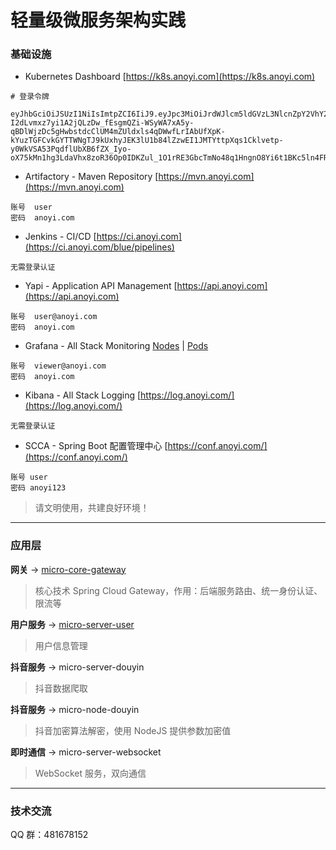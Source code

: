 # 轻量级微服务架构实践

### 基础设施

- Kubernetes Dashboard [https://k8s.anoyi.com](https://k8s.anoyi.com)

```
# 登录令牌

eyJhbGciOiJSUzI1NiIsImtpZCI6IiJ9.eyJpc3MiOiJrdWJlcm5ldGVzL3NlcnZpY2VhY2NvdW50Iiwia3ViZXJuZXRlcy5pby9zZXJ2aWNlYWNjb3VudC9uYW1lc3BhY2UiOiJrdWJlLXN5c3RlbSIsImt1YmVybmV0ZXMuaW8vc2VydmljZWFjY291bnQvc2VjcmV0Lm5hbWUiOiJ2aXNpdG9yLXVzZXItdG9rZW4tdHdodjIiLCJrdWJlcm5ldGVzLmlvL3NlcnZpY2VhY2NvdW50L3NlcnZpY2UtYWNjb3VudC5uYW1lIjoidmlzaXRvci11c2VyIiwia3ViZXJuZXRlcy5pby9zZXJ2aWNlYWNjb3VudC9zZXJ2aWNlLWFjY291bnQudWlkIjoiMDY4YTRlN2UtOGVlZS0xMWU4LWJiYTAtMDAxNjNlMGM1YmQxIiwic3ViIjoic3lzdGVtOnNlcnZpY2VhY2NvdW50Omt1YmUtc3lzdGVtOnZpc2l0b3ItdXNlciJ9.EgPE1QSCFoh9mOCtwC9iMivPCcWa2M549PyoOgAxAKR6yYNa2pZAkfzb-I2dLvmxz7yi1A2jQLzDw_fEsgmQZi-WSyWA7xA5y-qBDlWjzDc5gHwbstdcClUM4mZUldxls4qDWwfLrIAbUfXpK-kYuzTGFCvkGYTTWNgTJ9kUxhyJEK3lU1b84lZzwEI1JMTYttpXqs1Cklvetp-y0WkVSA53PqdflUbXB6fZX_Iyo-oX75kMn1hg3LdaVhx8zoR36Op0IDKZul_1O1rRE3GbcTmNo48q1HngnO8Yi6t1BKc5ln4FRMEWT6lPgQNwcFIFWDru8XzKAMSmP0AoJlcMyA

```
- Artifactory - Maven Repository [https://mvn.anoyi.com](https://mvn.anoyi.com)

```
账号  user
密码  anoyi.com
```

- Jenkins - CI/CD [https://ci.anoyi.com](https://ci.anoyi.com/blue/pipelines)

```
无需登录认证
```

- Yapi - Application API Management [https://api.anoyi.com](https://api.anoyi.com)

```
账号  user@anoyi.com
密码  anoyi.com
```

- Grafana - All Stack Monitoring [Nodes](https://grafana.anoyi.com/d/fa49a4706d07a042595b664c87fb33ea/nodes?orgId=1) | [Pods](https://grafana.anoyi.com/d/ab4f13a9892a76a4d21ce8c2445bf4ea/pods?orgId=1)

```
账号  viewer@anoyi.com
密码  anoyi.com
```

- Kibana - All Stack Logging [https://log.anoyi.com/](https://log.anoyi.com/)

```
无需登录认证
```

- SCCA - Spring Boot 配置管理中心 [https://conf.anoyi.com/](https://conf.anoyi.com/)

```
账号 user
密码 anoyi123
```

> 请文明使用，共建良好环境！

----

### 应用层

**网关** -> [micro-core-gateway](https://github.com/ChinaSilence/micro-core-gateway)

> 核心技术 Spring Cloud Gateway，作用：后端服务路由、统一身份认证、限流等

**用户服务** -> [micro-server-user](https://github.com/ChinaSilence/micro-server-user)

> 用户信息管理

**抖音服务** -> micro-server-douyin

> 抖音数据爬取

**抖音服务** -> micro-node-douyin

> 抖音加密算法解密，使用 NodeJS 提供参数加密值

**即时通信** -> micro-server-websocket

> WebSocket 服务，双向通信

-----

### 技术交流

QQ 群：481678152
